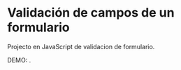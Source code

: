 # Validación de campos de un formulario

Projecto en JavaScript de validacion de formulario.

DEMO: 
.
